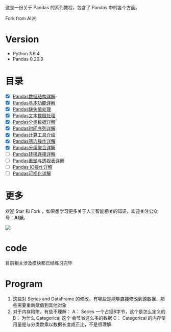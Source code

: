 这是一份关于 Pandas 的系列教程，包含了 Pandas 中的各个方面。

Fork from AI派

# Version

- Python 3.6.4
- Pandas 0.20.3

# 目录

- [x] [Pandas数据结构详解](notebook/01-Pandas数据结构详解.ipynb)
- [x] [Pandas基本功能详解](notebook/02-Pandas基本功能详解.ipynb)
- [x] [Pandas缺失值处理](notebook/03-Pandas缺失值处理.ipynb)
- [x] [Pandas文本数据处理](notebook/04-Pandas文本数据处理.ipynb)
- [x] [Pandas分类数据详解](notebook/05-Pandas分类数据详解.ipynb)
- [x] [Pandas时间序列详解](notebook/06-Pandas时间序列详解.ipynb)
- [x] [Pandas计算工具介绍](notebook/07-Pandas计算工具介绍.ipynb)
- [x] [Pandas筛选操作详解](notebook/08-Pandas筛选操作详解.ipynb)
- [x] [Pandas分组聚合详解](notebook/09-Pandas分组聚合详解.ipynb)
- [ ] [Pandas转换连接详解](#目录)
- [ ] [Pandas重塑与透视表详解](#目录)
- [ ] [Pandas IO操作详解](#目录)
- [ ] [Pandas可视化详解](#目录)

# 更多

欢迎 Star 和 Fork ，如果想学习更多关于人工智能相关的知识，欢迎关注公众号：**AI派**。

![](image/公众号—AI派.jpg)

# code
目前相关涉及模块都已经练习完毕

# Program
1. 这些对 Series and DataFrame 的修改，有哪些是能够直接修改到源数据，那些需要重新赋值到其他对象
2. 对于内存陷阱，有些不理解：
	A： Series 一个占据8字节，这个是怎么定义的
	B： 为什么 Categorical 这个 会节省这么多的数据
	C： Categorical 的内存使用量是与分类数乘以数据长度成正比，不是很理解